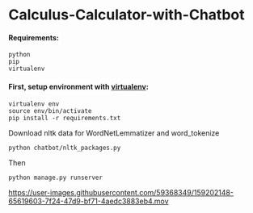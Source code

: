 # Calculus-Calculator-with-Chatbot

#### Requirements: 
```
python
pip
virtualenv
```
#### First, setup environment with [virtualenv](https://virtualenv.pypa.io):

```
virtualenv env
source env/bin/activate
pip install -r requirements.txt
```

Download nltk data for WordNetLemmatizer and word_tokenize
```
python chatbot/nltk_packages.py 
```

Then
```
python manage.py runserver
```


https://user-images.githubusercontent.com/59368349/159202148-65619603-7f24-47d9-bf71-4aedc3883eb4.mov

